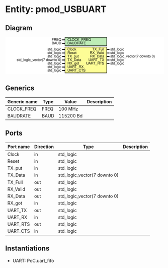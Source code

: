 # Entity: pmod_USBUART
## Diagram
![Diagram](pmod_USBUART.svg "Diagram")
## Generics
| Generic name | Type | Value     | Description |
| ------------ | ---- | --------- | ----------- |
| CLOCK_FREQ   | FREQ | 100 MHz   |             |
| BAUDRATE     | BAUD | 115200 Bd |             |
## Ports
| Port name | Direction | Type                         | Description |
| --------- | --------- | ---------------------------- | ----------- |
| Clock     | in        | std_logic                    |             |
| Reset     | in        | std_logic                    |             |
| TX_put    | in        | std_logic                    |             |
| TX_Data   | in        | std_logic_vector(7 downto 0) |             |
| TX_Full   | out       | std_logic                    |             |
| RX_Valid  | out       | std_logic                    |             |
| RX_Data   | out       | std_logic_vector(7 downto 0) |             |
| RX_got    | in        | std_logic                    |             |
| UART_TX   | out       | std_logic                    |             |
| UART_RX   | in        | std_logic                    |             |
| UART_RTS  | out       | std_logic                    |             |
| UART_CTS  | in        | std_logic                    |             |
## Instantiations
- UART: PoC.uart_fifo
